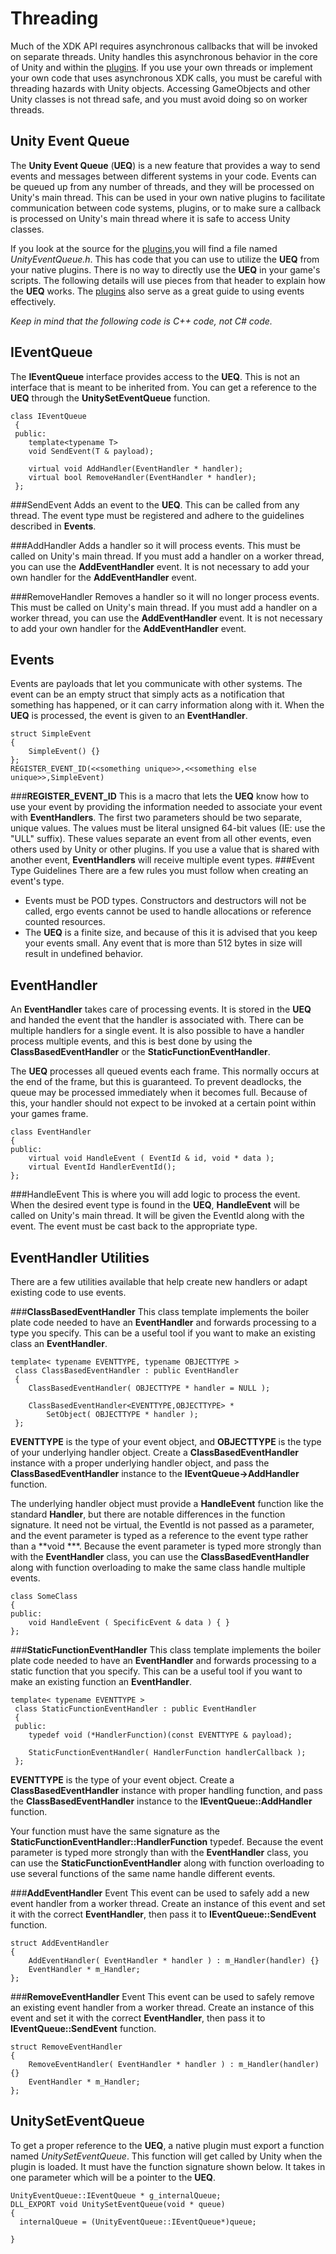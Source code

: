 Threading
=========

Much of the XDK API requires asynchronous callbacks that will be invoked on separate threads.  Unity handles this asynchronous behavior in the core of Unity and within the [plugins](xboxone-plugins).  If you use your own threads or implement your own code that uses asynchronous XDK calls, you must be careful with threading hazards with Unity objects.  Accessing GameObjects and other Unity classes is not thread safe, and you must avoid doing so on worker threads.

Unity Event Queue
-----------------

The __Unity Event Queue__ (__UEQ__) is a new feature that provides a way to send events and messages between different systems in your code.  Events can be queued up from any number of threads, and they will be processed on Unity's main thread.  This can be used in your own native plugins to facilitate communication between code systems, plugins, or to make sure a callback is processed on Unity's main thread where it is safe to access Unity classes.

If you look at the source for the [plugins](xboxone-plugins),you will find a file named _UnityEventQueue.h_. This has code that you can use to utilize the __UEQ__ from your native plugins. There is no way to directly use the __UEQ__ in your game's scripts. The following details will use pieces from that header to explain how the __UEQ__ works. The [plugins](xboxone-plugins) also serve as a great guide to using events effectively.

_Keep in mind that the following code is C++ code, not C# code._


IEventQueue
-----------

The __IEventQueue__ interface provides access to the __UEQ__.  This is not an interface that is meant to be inherited from.  You can get a reference to the __UEQ__ through the __UnitySetEventQueue__ function.


````
class IEventQueue
 {
 public:
 	template<typename T>
 	void SendEvent(T & payload);
 
 	virtual void AddHandler(EventHandler * handler);
 	virtual bool RemoveHandler(EventHandler * handler);
 };
````

###SendEvent
Adds an event to the __UEQ__.  This can be called from any thread.  The event type must be registered and adhere to the guidelines described in **Events**.

###AddHandler
Adds a handler so it will process events.  This must be called on Unity's main thread.  If you must add a handler on a worker thread, you can use the __AddEventHandler__ event.  It is not necessary to add your own handler for the __AddEventHandler__ event.

###RemoveHandler
Removes a handler so it will no longer process events.  This must be called on Unity's main thread.  If you must add a handler on a worker thread, you can use the __AddEventHandler__ event.  It is not necessary to add your own handler for the __AddEventHandler__ event.

Events
------

Events are payloads that let you communicate with other systems.  The event can be an empty struct that simply acts as a notification that something has happened, or it can carry information along with it.  When the __UEQ__ is processed, the event is given to an __EventHandler__.

````
struct SimpleEvent
{
	SimpleEvent() {}
};
REGISTER_EVENT_ID(<<something unique>>,<<something else unique>>,SimpleEvent)
````
###__REGISTER_EVENT_ID__
This is a macro that lets the __UEQ__ know how to use your event by providing the information needed to associate your event with __EventHandlers__.  The first two parameters should be two separate, unique values.  The values must be literal unsigned 64-bit values (IE: use the "ULL" suffix).  These values separate an event from all other events, even others used by Unity or other plugins.  If you use a value that is shared with another event, __EventHandlers__ will receive multiple event types.
###Event Type Guidelines
There are a few rules you must follow when creating an event's type.

* Events must be POD types.  Constructors and destructors will not be called, ergo events cannot be used to handle allocations or reference counted resources.
* The __UEQ__ is a finite size, and because of this it is advised that you keep your events small.  Any event that is more than 512 bytes in size will result in undefined behavior.


EventHandler
------------

An __EventHandler__ takes care of processing events.  It is stored in the __UEQ__ and handed the event that the handler is associated with.  There can be multiple handlers for a single event.  It is also possible to have a handler process multiple events, and this is best done by using the __ClassBasedEventHandler__ or the __StaticFunctionEventHandler__.  

The __UEQ__ processes all queued events each frame.  This normally occurs at the end of the frame, but this is guaranteed.  To prevent deadlocks, the queue may be processed immediately when it becomes full.  Because of this, your handler should not expect to be invoked at a certain point within your games frame.

````
class EventHandler
{
public:
	virtual void HandleEvent ( EventId & id, void * data );
	virtual EventId HandlerEventId();
};
````

###HandleEvent
This is where you will add logic to process the event.  When the desired event type is found in the __UEQ__, __HandleEvent__ will be called on Unity's main thread.  It will be given the EventId along with the event.  The event must be cast back to the appropriate type.  

EventHandler Utilities
----------------------

There are a few utilities available that help create new handlers or adapt existing code to use events.

###__ClassBasedEventHandler__
This class template implements the boiler plate code needed to have an __EventHandler__ and forwards processing to a type you specify.  This can be a useful tool if you want to make an existing class an __EventHandler__.

````
template< typename EVENTTYPE, typename OBJECTTYPE >
 class ClassBasedEventHandler : public EventHandler 
 {
 	ClassBasedEventHandler( OBJECTTYPE * handler = NULL );
 
 	ClassBasedEventHandler<EVENTTYPE,OBJECTTYPE> * 
 		SetObject( OBJECTTYPE * handler );
 };
````
__EVENTTYPE__ is the type of your event object, and __OBJECTTYPE__ is the type of your underlying handler object.  Create a __ClassBasedEventHandler__ instance with a proper underlying handler object, and pass the __ClassBasedEventHandler__ instance to the __IEventQueue-&gt;AddHandler__ function.

The underlying handler object must provide a __HandleEvent__ function like the standard __Handler__, but there are notable differences in the function signature.  It need not be virtual, the EventId is not passed as a parameter, and the event parameter is typed as a reference to the event type rather than a **void ***.  Because the event parameter is typed more strongly than with the __EventHandler__ class, you can use the __ClassBasedEventHandler__ along with function overloading to make the same class handle multiple events.

````
class SomeClass
{
public:
	void HandleEvent ( SpecificEvent & data ) { }
};
````


###__StaticFunctionEventHandler__
This class template implements the boiler plate code needed to have an __EventHandler__ and forwards processing to a static function that you specify.  This can be a useful tool if you want to make an existing function an __EventHandler__.

````
template< typename EVENTTYPE >
 class StaticFunctionEventHandler : public EventHandler
 {
 public:
 	typedef void (*HandlerFunction)(const EVENTTYPE & payload);
 
 	StaticFunctionEventHandler( HandlerFunction handlerCallback );
 };
````
__EVENTTYPE__ is the type of your event object.  Create a __ClassBasedEventHandler__ instance with proper handling function, and pass the __ClassBasedEventHandler__ instance to the __IEventQueue::AddHandler__ function.

Your function must have the same signature as the __StaticFunctionEventHandler::HandlerFunction__ typedef. Because the event parameter is typed more strongly than with the __EventHandler__ class, you can use the __StaticFunctionEventHandler__ along with function overloading to use several functions of the same name handle different events.
  
###__AddEventHandler__ Event
This event can be used to safely add a new event handler from a worker thread.  Create an instance of this event and set it with the correct __EventHandler__, then pass it to __IEventQueue::SendEvent__ function.

````
struct AddEventHandler
{
	AddEventHandler( EventHandler * handler ) : m_Handler(handler) {}
	EventHandler * m_Handler;
};
````

###__RemoveEventHandler__ Event
This event can be used to safely remove an existing event handler from a worker thread.  Create an instance of this event and set it with the correct __EventHandler__, then pass it to __IEventQueue::SendEvent__ function.

````
struct RemoveEventHandler
{
	RemoveEventHandler( EventHandler * handler ) : m_Handler(handler) {}
	EventHandler * m_Handler;
};
````


UnitySetEventQueue
------------------

To get a proper reference to the __UEQ__, a native plugin must export a function named _UnitySetEventQueue_.  This function will get called by Unity when the plugin is loaded.  It must have the function signature shown below.  It takes in one parameter which will be a pointer to the __UEQ__.  


````
UnityEventQueue::IEventQueue * g_internalQueue;
DLL_EXPORT void UnitySetEventQueue(void * queue)
{
  internalQueue = (UnityEventQueue::IEventQueue*)queue;
 
}
````
